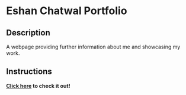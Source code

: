 # Eshan Chatwal Portfolio

## Description
A webpage providing further information about me and showcasing my work.

## Instructions

**[Click here](https://eshanchatwal.co.uk) to check it out!**
